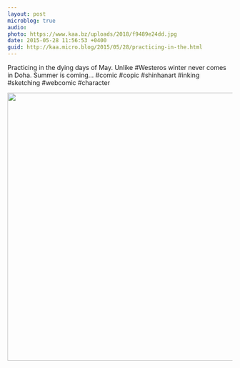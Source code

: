 ```yaml
---
layout: post
microblog: true
audio: 
photo: https://www.kaa.bz/uploads/2018/f9489e24dd.jpg
date: 2015-05-28 11:56:53 +0400
guid: http://kaa.micro.blog/2015/05/28/practicing-in-the.html
---
```

Practicing in the dying days of May. Unlike #Westeros winter never comes in Doha. Summer is coming... #comic #copic #shinhanart #inking #sketching #webcomic #character

<img src="https://www.kaa.bz/uploads/2018/f9489e24dd.jpg" width="600" height="600" />

